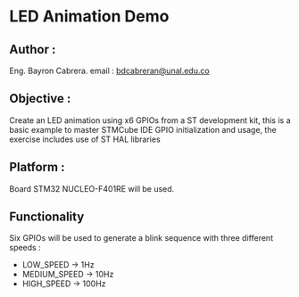 # LED Animation Demo 

## Author : 
Eng. Bayron Cabrera. 
email : bdcabreran@unal.edu.co

## Objective : 
Create an LED animation using x6 GPIOs from a ST development kit, this is a basic example to master 
STMCube IDE GPIO initialization and usage, the exercise includes use of ST HAL libraries 

## Platform : 
Board STM32 NUCLEO-F401RE will be used.

## Functionality 
Six GPIOs will be used to generate a blink sequence with three different speeds :
* LOW_SPEED        -> 1Hz 
* MEDIUM_SPEED     -> 10Hz 
* HIGH_SPEED       -> 100Hz 

